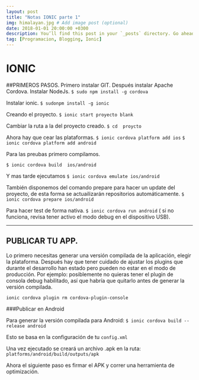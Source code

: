 ```yaml
---
layout: post
title: "Notas IONIC parte 1"
img: himalayan.jpg # Add image post (optional)
date: 2018-01-01 20:00:00 +0300
description: You’ll find this post in your `_posts` directory. Go ahead and edit it and re-build the site to see your changes. # Add post description (optional)
tag: [Programacion, Blogging, Ionic]
---
```


# IONIC

##PRIMEROS PASOS.
Primero instalar GIT.
Después instalar Apache Cordova.
Instalar NodeJs.
 `$ sudo npm install -g cordova`

Instalar ionic.
`$ sudonpm install -g ionic`

Creando el proyecto.
`$ ionic start proyecto blank`

Cambiar la ruta a la del proyecto creado.
`$ cd  proycto`

Ahora hay que cear las plataformas.
`$ ionic cordova platform add ios`
`$ ionic cordova platform add android`


Para las preubas primero compilamos.

`$ ionic cordova build  ios/android`

Y mas tarde ejecutamos
`$ ionic cordova emulate ios/android`

También disponemos del comando prepare para hacer un update del proyecto, de esta forma se actuailizarán repositorios automáticamente.
`$ ionic cordova prepare ios/android`

Para hacer test de forma nativa.
`$ ionic cordova run android`
( si no funciona, revisa tener activo el modo debug en el dispositivo USB).
________________________________________________________
## PUBLICAR TU APP.

Lo primero necesitas generar una versión compilada de la aplicación, elegir la plataforma.
Después hay que tener cuidado de ajustar los plugins que durante el desarrollo han estado pero pueden no estar en el modo de producción.
Por ejemplo: posiblemente no quieras tener el plugin de consola debug habilitado, así que habría que quitarlo antes de generar la versión compilada.

`ionic cordova plugin rm cordova-plugin-console`


###Publicar en Android

Para generar la versión compilada para Android: 
`$ ionic cordova build --release android`

Esto se basa en la configuración de tu `config.xml` 

Una vez ejecutado se creará un archivo .apk en la ruta:
`platforms/android/build/outputs/apk`

Ahora el siguiente paso es firmar el APK y correr una herramienta de optimización.
